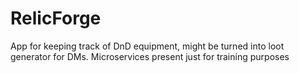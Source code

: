 # RelicForge
App for keeping track of DnD equipment, might be turned into loot generator for DMs. Microservices present just for training purposes
